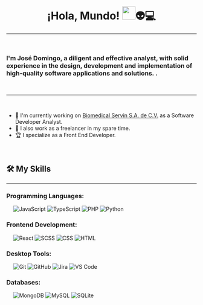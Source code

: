 <h1 align="center">¡Hola, Mundo! <img src="https://media.giphy.com/media/hvRJCLFzcasrR4ia7z/giphy.gif" width="35">👽💻</h1>

-------------------
&emsp;
<h3 align left>I'm José Domingo, a diligent and effective analyst, with solid experience in the design, development and implementation of high-quality software applications and solutions. .</h3>
&emsp;

-------------------
&emsp;

- 🏢 I'm currently working on [Biomedical Servin S.A. de C.V.](https://www.biomedical-servin.com.mx/) as a Software Developer Analyst.
- 💯 I also work as a freelancer in my spare time.
- 🏆 I specialize as a Front End Developer.

&emsp;

## 🛠️ My Skills
-------------------
### Programming Languages:
&emsp;
![JavaScript](https://img.shields.io/badge/-JavaScript-000?&logo=JavaScript)
![TypeScript](https://img.shields.io/badge/-TypeScript-000?&logo=TypeScript&logoColor=007ACC)
![PHP](https://img.shields.io/badge/-PHP-000?&logo=PHP)
![Python](https://img.shields.io/badge/-Python-000?&logo=Python)
### Frontend Development:
&emsp;
![React](https://img.shields.io/badge/-React-000?&logo=React)
![SCSS](https://img.shields.io/badge/-SCSS-000?&logo=Sass)
![CSS](https://img.shields.io/badge/-CSS-000?&logo=CSS3)
![HTML](https://img.shields.io/badge/-HTML-000?&logo=HTML5)
### Desktop Tools:
&emsp;
![Git](https://img.shields.io/badge/-Git-000?&logo=Git)
![GitHub](https://img.shields.io/badge/-GitHub-000?&logo=GitHub)
![Jira](https://img.shields.io/badge/-Jira-000?&logo=Jira)
![VS Code](https://img.shields.io/badge/-VS%20Code-000?&logo=Visual-Studio-Code)
### Databases:
&emsp;
![MongoDB](https://img.shields.io/badge/-MongoDB-000?&logo=MongoDB)
![MySQL](https://img.shields.io/badge/-MySQL-000?&logo=MySQL)
![SQLite](https://img.shields.io/badge/-SQLite-000?&logo=SQLite)
